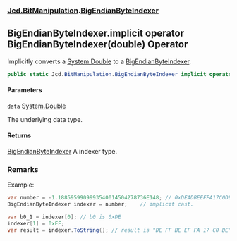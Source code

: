 ### [Jcd.BitManipulation](Jcd.BitManipulation.md 'Jcd.BitManipulation').[BigEndianByteIndexer](Jcd.BitManipulation.BigEndianByteIndexer.md 'Jcd.BitManipulation.BigEndianByteIndexer')

## BigEndianByteIndexer.implicit operator BigEndianByteIndexer(double) Operator

Implicitly converts a [System.Double](https://docs.microsoft.com/en-us/dotnet/api/System.Double 'System.Double') to a [BigEndianByteIndexer](Jcd.BitManipulation.BigEndianByteIndexer.md 'Jcd.BitManipulation.BigEndianByteIndexer').

```csharp
public static Jcd.BitManipulation.BigEndianByteIndexer implicit operator BigEndianByteIndexer(double data);
```
#### Parameters

<a name='Jcd.BitManipulation.BigEndianByteIndexer.op_ImplicitJcd.BitManipulation.BigEndianByteIndexer(double).data'></a>

`data` [System.Double](https://docs.microsoft.com/en-us/dotnet/api/System.Double 'System.Double')

The underlying data type.

#### Returns
[BigEndianByteIndexer](Jcd.BitManipulation.BigEndianByteIndexer.md 'Jcd.BitManipulation.BigEndianByteIndexer')
A indexer type.

### Remarks

Example:

```csharp
var number = -1.1885959909993540014504278736E148; // 0xDEADBEEFFA17C0DE
BigEndianByteIndexer indexer = number;    // implicit cast.

var b0_1 = indexer[0]; // b0 is 0xDE
indexer[1] = 0xFF;
var result = indexer.ToString(); // result is "DE FF BE EF FA 17 C0 DE"
```